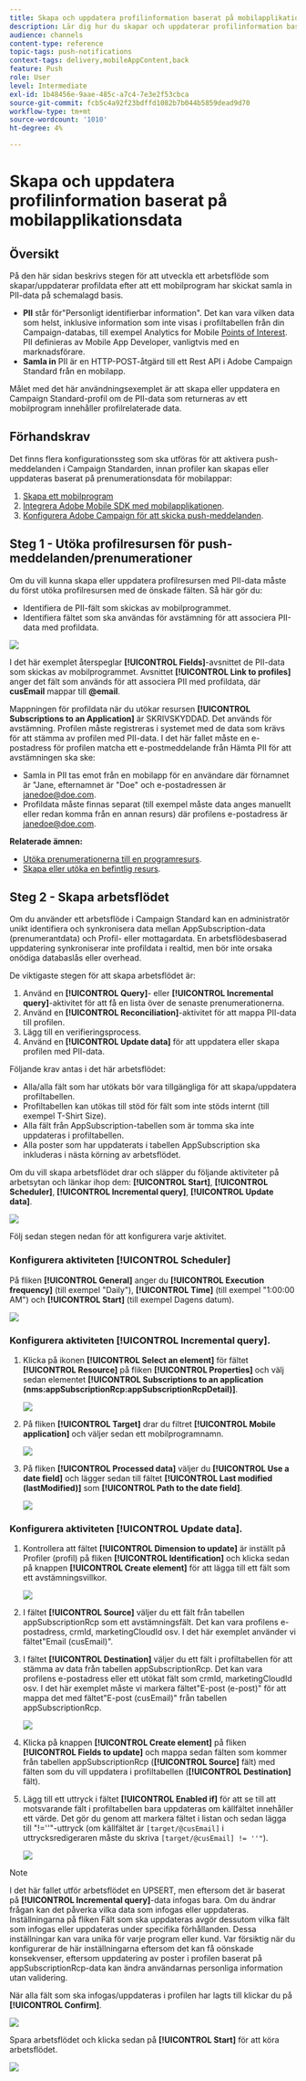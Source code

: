 ```yaml
---
title: Skapa och uppdatera profilinformation baserat på mobilapplikationsdata
description: Lär dig hur du skapar och uppdaterar profilinformation baserat på data från mobilappar.
audience: channels
content-type: reference
topic-tags: push-notifications
context-tags: delivery,mobileAppContent,back
feature: Push
role: User
level: Intermediate
exl-id: 1b48456e-9aae-485c-a7c4-7e3e2f53cbca
source-git-commit: fcb5c4a92f23bdffd1082b7b044b5859dead9d70
workflow-type: tm+mt
source-wordcount: '1010'
ht-degree: 4%

---
```


# Skapa och uppdatera profilinformation baserat på mobilapplikationsdata

## Översikt

På den här sidan beskrivs stegen för att utveckla ett arbetsflöde som skapar/uppdaterar profildata efter att ett mobilprogram har skickat samla in PII-data på schemalagd basis.

* **PII** står för&quot;Personligt identifierbar information&quot;. Det kan vara vilken data som helst, inklusive information som inte visas i profiltabellen från din Campaign-databas, till exempel Analytics for Mobile [Points of Interest](../../integrating/using/about-campaign-points-of-interest-data-integration.md). PII definieras av Mobile App Developer, vanligtvis med en marknadsförare.
* **Samla in** PII är en HTTP-POST-åtgärd till ett Rest API i Adobe Campaign Standard från en mobilapp.

Målet med det här användningsexemplet är att skapa eller uppdatera en Campaign Standard-profil om de PII-data som returneras av ett mobilprogram innehåller profilrelaterade data.

## Förhandskrav

Det finns flera konfigurationssteg som ska utföras för att aktivera push-meddelanden i Campaign Standarden, innan profiler kan skapas eller uppdateras baserat på prenumerationsdata för mobilappar:

1. [Skapa ett mobilprogram](../../administration/using/configuring-a-mobile-application.md)
1. [Integrera Adobe Mobile SDK med mobilapplikationen](https://helpx.adobe.com/se/campaign/kb/integrate-mobile-sdk.html).
1. [Konfigurera Adobe Campaign för att skicka push-meddelanden](https://helpx.adobe.com/se/campaign/kb/configuring-app-sdkv4.html).

## Steg 1 - Utöka profilresursen för push-meddelanden/prenumerationer

Om du vill kunna skapa eller uppdatera profilresursen med PII-data måste du först utöka profilresursen med de önskade fälten. Så här gör du:

* Identifiera de PII-fält som skickas av mobilprogrammet.
* Identifiera fältet som ska användas för avstämning för att associera PII-data med profildata.

![](assets/update_profile1.png)

I det här exemplet återspeglar **[!UICONTROL Fields]**-avsnittet de PII-data som skickas av mobilprogrammet. Avsnittet **[!UICONTROL Link to profiles]** anger det fält som används för att associera PII med profildata, där **cusEmail** mappar till **@email**.

Mappningen för profildata när du utökar resursen **[!UICONTROL Subscriptions to an Application]** är SKRIVSKYDDAD. Det används för avstämning. Profilen måste registreras i systemet med de data som krävs för att stämma av profilen med PII-data. I det här fallet måste en e-postadress för profilen matcha ett e-postmeddelande från Hämta PII för att avstämningen ska ske:

* Samla in PII tas emot från en mobilapp för en användare där förnamnet är &quot;Jane, efternamnet är &quot;Doe&quot; och e-postadressen är janedoe@doe.com.
* Profildata måste finnas separat (till exempel måste data anges manuellt eller redan komma från en annan resurs) där profilens e-postadress är janedoe@doe.com.

**Relaterade ämnen:**

* [Utöka prenumerationerna till en programresurs](../../developing/using/extending-the-subscriptions-to-an-application-resource.md).
* [Skapa eller utöka en befintlig resurs](../../developing/using/key-steps-to-add-a-resource.md).

## Steg 2 - Skapa arbetsflödet

Om du använder ett arbetsflöde i Campaign Standard kan en administratör unikt identifiera och synkronisera data mellan AppSubscription-data (prenumerantdata) och Profil- eller mottagardata. En arbetsflödesbaserad uppdatering synkroniserar inte profildata i realtid, men bör inte orsaka onödiga databaslås eller overhead.

De viktigaste stegen för att skapa arbetsflödet är:

1. Använd en **[!UICONTROL Query]**- eller **[!UICONTROL Incremental query]**-aktivitet för att få en lista över de senaste prenumerationerna.
1. Använd en **[!UICONTROL Reconciliation]**-aktivitet för att mappa PII-data till profilen.
1. Lägg till en verifieringsprocess.
1. Använd en **[!UICONTROL Update data]** för att uppdatera eller skapa profilen med PII-data.

Följande krav antas i det här arbetsflödet:

* Alla/alla fält som har utökats bör vara tillgängliga för att skapa/uppdatera profiltabellen.
* Profiltabellen kan utökas till stöd för fält som inte stöds internt (till exempel T-Shirt Size).
* Alla fält från AppSubscription-tabellen som är tomma ska inte uppdateras i profiltabellen.
* Alla poster som har uppdaterats i tabellen AppSubscription ska inkluderas i nästa körning av arbetsflödet.

Om du vill skapa arbetsflödet drar och släpper du följande aktiviteter på arbetsytan och länkar ihop dem: **[!UICONTROL Start]**, **[!UICONTROL Scheduler]**, **[!UICONTROL Incremental query]**, **[!UICONTROL Update data]**.

![](assets/update_profile0.png)

Följ sedan stegen nedan för att konfigurera varje aktivitet.

### Konfigurera aktiviteten **[!UICONTROL Scheduler]**

På fliken **[!UICONTROL General]** anger du **[!UICONTROL Execution frequency]** (till exempel &quot;Daily&quot;), **[!UICONTROL Time]** (till exempel &quot;1:00:00 AM&quot;) och **[!UICONTROL Start]** (till exempel Dagens datum).

![](assets/update_profile2.png)

### Konfigurera aktiviteten **[!UICONTROL Incremental query]**.

1. Klicka på ikonen **[!UICONTROL Select an element]** för fältet **[!UICONTROL Resource]** på fliken **[!UICONTROL Properties]** och välj sedan elementet **[!UICONTROL Subscriptions to an application (nms:appSubscriptionRcp:appSubscriptionRcpDetail)]**.

   ![](assets/update_profile3.png)

1. På fliken **[!UICONTROL Target]** drar du filtret **[!UICONTROL Mobile application]** och väljer sedan ett mobilprogramnamn.

   ![](assets/update_profile4.png)

1. På fliken **[!UICONTROL Processed data]** väljer du **[!UICONTROL Use a date field]** och lägger sedan till fältet **[!UICONTROL Last modified (lastModified)]** som **[!UICONTROL Path to the date field]**.

   ![](assets/update_profile5.png)

### Konfigurera aktiviteten **[!UICONTROL Update data]**.

1. Kontrollera att fältet **[!UICONTROL Dimension to update]** är inställt på Profiler (profil) på fliken **[!UICONTROL Identification]** och klicka sedan på knappen **[!UICONTROL Create element]** för att lägga till ett fält som ett avstämningsvillkor.

   ![](assets/update_profile_createelement.png)

1. I fältet **[!UICONTROL Source]** väljer du ett fält från tabellen appSubscriptionRcp som ett avstämningsfält. Det kan vara profilens e-postadress, crmId, marketingCloudId osv. I det här exemplet använder vi fältet&quot;Email (cusEmail)&quot;.

1. I fältet **[!UICONTROL Destination]** väljer du ett fält i profiltabellen för att stämma av data från tabellen appSubscriptionRcp. Det kan vara profilens e-postadress eller ett utökat fält som crmId, marketingCloudId osv. I det här exemplet måste vi markera fältet&quot;E-post (e-post)&quot; för att mappa det med fältet&quot;E-post (cusEmail)&quot; från tabellen appSubscriptionRcp.

   ![](assets/update_profile7.png)

1. Klicka på knappen **[!UICONTROL Create element]** på fliken **[!UICONTROL Fields to update]** och mappa sedan fälten som kommer från tabellen appSubscriptionRcp (**[!UICONTROL Source]** fält) med fälten som du vill uppdatera i profiltabellen (**[!UICONTROL Destination]** fält).

1. Lägg till ett uttryck i fältet **[!UICONTROL Enabled if]** för att se till att motsvarande fält i profiltabellen bara uppdateras om källfältet innehåller ett värde. Det gör du genom att markera fältet i listan och sedan lägga till &quot;!=&#39;&#39;&quot;-uttryck (om källfältet är `[target/@cusEmail]` i uttrycksredigeraren måste du skriva `[target/@cusEmail] != ''"`).

   ![](assets/update_profile8.png)

>[!NOTE]
>
>I det här fallet utför arbetsflödet en UPSERT, men eftersom det är baserat på **[!UICONTROL Incremental query]**-data infogas bara. Om du ändrar frågan kan det påverka vilka data som infogas eller uppdateras.
>Inställningarna på fliken Fält som ska uppdateras avgör dessutom vilka fält som infogas eller uppdateras under specifika förhållanden. Dessa inställningar kan vara unika för varje program eller kund.
>Var försiktig när du konfigurerar de här inställningarna eftersom det kan få oönskade konsekvenser, eftersom uppdatering av poster i profilen baserat på appSubscriptionRcp-data kan ändra användarnas personliga information utan validering.

När alla fält som ska infogas/uppdateras i profilen har lagts till klickar du på **[!UICONTROL Confirm]**.

![](assets/update_profile9.png)

Spara arbetsflödet och klicka sedan på **[!UICONTROL Start]** för att köra arbetsflödet.

![](assets/update_profile10.png)
